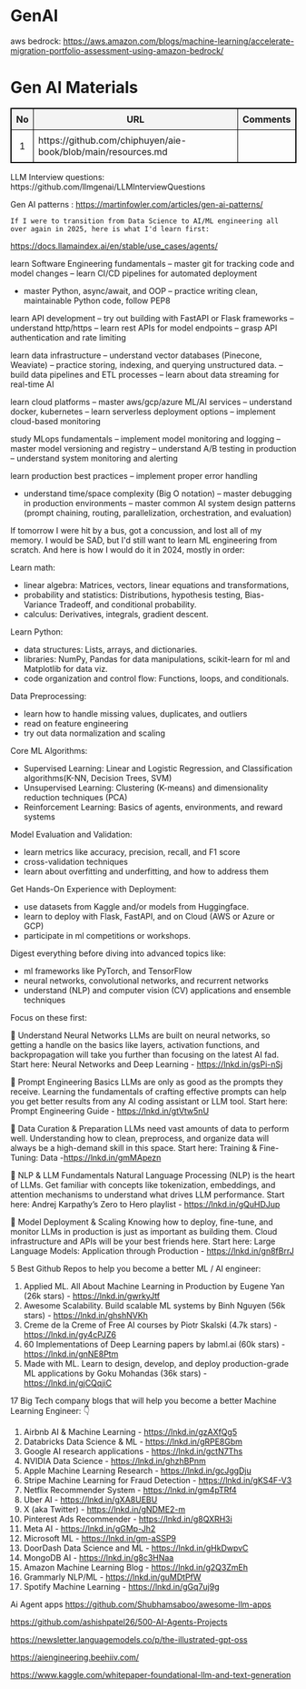 # GenAI
aws bedrock: https://aws.amazon.com/blogs/machine-learning/accelerate-migration-portfolio-assessment-using-amazon-bedrock/

<!DOCTYPE html>
<html lang="en">
<head>
    <meta charset="UTF-8">
    <meta name="viewport" content="width=device-width, initial-scale=1.0">
</head>
<body>
    <h1>Gen AI Materials</h1>
    <table style="width: 100%; border: 1px solid black; border-collapse: collapse;">
        <thead>
            <tr style="background-color: #f4f4f4;">
                <th style="border: 1px solid black; padding: 8px;">No</th>
                <th style="border: 1px solid black; padding: 8px;">URL</th>
                <th style="border: 1px solid black; padding: 8px;">Comments</th>
            </tr>
        </thead>
        <tbody>
            <tr>
                <td style="border: 1px solid black; padding: 8px; text-align: center;">1</td>
                <td style="border: 1px solid black; padding: 8px;">https://github.com/chiphuyen/aie-book/blob/main/resources.md</td>
                <td style="border: 1px solid black; padding: 8px;"></td>
            </tr>
        </tbody>
    </table>
<p>LLM Interview questions: <a></a>https://github.com/llmgenai/LLMInterviewQuestions</a></p>

Gen AI patterns : https://martinfowler.com/articles/gen-ai-patterns/
    
    If I were to transition from Data Science to AI/ML engineering all over again in 2025, here is what I'd learn first: 
https://docs.llamaindex.ai/en/stable/use_cases/agents/

learn Software Engineering fundamentals
– master git for tracking code and model changes
– learn CI/CD pipelines for automated deployment
- master Python, async/await, and OOP
– practice writing clean, maintainable Python code, follow PEP8

learn API development
– try out building with FastAPI or Flask frameworks
– understand http/https
– learn rest APIs for model endpoints
– grasp API authentication and rate limiting

learn data infrastructure
– understand vector databases (Pinecone, Weaviate)
– practice storing, indexing, and querying unstructured data.
– build data pipelines and ETL processes
– learn about data streaming for real-time AI

learn cloud platforms
– master aws/gcp/azure ML/AI services
– understand docker, kubernetes 
– learn serverless deployment options
– implement cloud-based monitoring

study MLops fundamentals
– implement model monitoring and logging
– master model versioning and registry
– understand A/B testing in production
– understand system monitoring and alerting

learn production best practices
– implement proper error handling
- understand time/space complexity (Big O notation)
– master debugging in production environments
– master common AI system design patterns (prompt chaining, routing, parallelization, orchestration, and evaluation) 

If tomorrow I were hit by a bus, got a concussion, and lost all of my memory. 
I would be SAD, but I'd still want to learn ML engineering from scratch. And here is how I would do it in 2024, mostly in order:

Learn math:
 - linear algebra: Matrices, vectors, linear equations and transformations, 
 - probability and statistics: Distributions, hypothesis testing, Bias-Variance Tradeoff, and conditional probability.
 - calculus: Derivatives, integrals, gradient descent.

Learn Python:
 - data structures: Lists, arrays, and dictionaries.
 - libraries: NumPy, Pandas for data manipulations, scikit-learn for ml and Matplotlib for data viz. 
 - code organization and control flow: Functions, loops, and conditionals. 

Data Preprocessing:
 - learn how to handle missing values, duplicates, and outliers
 - read on feature engineering 
 - try out data normalization and scaling

Core ML Algorithms:
 - Supervised Learning: Linear and Logistic Regression, and Classification algorithms(K-NN, Decision Trees, SVM)
 - Unsupervised Learning: Clustering (K-means) and dimensionality reduction techniques (PCA)
 - Reinforcement Learning: Basics of agents, environments, and reward systems

Model Evaluation and Validation:
 - learn metrics like accuracy, precision, recall, and F1 score
 - cross-validation techniques
 - learn about overfitting and underfitting, and how to address them

Get Hands-On Experience with Deployment:
 - use datasets from Kaggle and/or models from Huggingface. 
- learn to deploy with Flask, FastAPI, and on Cloud (AWS or Azure or GCP)
 - participate in ml competitions or workshops. 

Digest everything before diving into advanced topics like:
 - ml frameworks like PyTorch, and TensorFlow 
 - neural networks, convolutional networks, and recurrent networks
 - understand (NLP) and computer vision (CV) applications and ensemble techniques 

Focus on these first: 

🔑 Understand Neural Networks
LLMs are built on neural networks, so getting a handle on the basics like layers, activation functions, and backpropagation will take you further than focusing on the latest AI fad.
Start here: Neural Networks and Deep Learning - https://lnkd.in/gsPi-nSj

🔑 Prompt Engineering Basics
LLMs are only as good as the prompts they receive. Learning the fundamentals of crafting effective prompts can help you get better results from any AI coding assistant or LLM tool.
Start here: Prompt Engineering Guide - https://lnkd.in/gtVtw5nU

🔑 Data Curation & Preparation
LLMs need vast amounts of data to perform well. Understanding how to clean, preprocess, and organize data will always be a high-demand skill in this space.
Start here: Training & Fine-Tuning: Data -https://lnkd.in/gmMApezn

🔑 NLP & LLM Fundamentals
Natural Language Processing (NLP) is the heart of LLMs. Get familiar with concepts like tokenization, embeddings, and attention mechanisms to understand what drives LLM performance.
Start here: Andrej Karpathy’s Zero to Hero playlist - https://lnkd.in/gQuHDJup

🔑 Model Deployment & Scaling
Knowing how to deploy, fine-tune, and monitor LLMs in production is just as important as building them. Cloud infrastructure and APIs will be your best friends here.
Start here: Large Language Models: Application through Production - https://lnkd.in/gn8fBrrJ

5 Best Github Repos to help you become a better ML / AI engineer: 


1. Applied ML. All About Machine Learning in Production by Eugene Yan (26k stars) - https://lnkd.in/gwrkyJtf
2. Awesome Scalability. Build scalable ML systems by Binh Nguyen (56k stars) - https://lnkd.in/ghshNVKh
3. Creme de la Creme of Free AI courses by Piotr Skalski (4.7k stars) - https://lnkd.in/gy4cPJZ6
4. 60 Implementations of Deep Learning papers by labml.ai (60k stars) - https://lnkd.in/gnNE8Ptm
5. Made with ML. Learn to design, develop, and deploy production-grade ML applications by Goku Mohandas (36k stars) - https://lnkd.in/gjCQqjiC

17 Big Tech company blogs that will help you become a better Machine Learning Engineer: 👇 

1. Airbnb AI & Machine Learning - https://lnkd.in/gzAXfQg5 
2. Databricks Data Science & ML - https://lnkd.in/gRPE8Gbm
3. Google AI research applications - https://lnkd.in/gctN7Ths
4. NVIDIA Data Science - https://lnkd.in/ghzhBPnm
5. Apple Machine Learning Research - https://lnkd.in/gcJggDju 
6. Stripe Machine Learning for Fraud Detection - https://lnkd.in/gKS4F-V3 
7. Netflix Recommender System - https://lnkd.in/gm4pTRf4 
8. Uber AI - https://lnkd.in/gXA8UEBU 
9. X (aka Twitter) - https://lnkd.in/gNDME2-m 
10. Pinterest Ads Recommender - https://lnkd.in/g8QXRH3i 
11. Meta AI - https://lnkd.in/gGMp-Jh2
12. Microsoft ML - https://lnkd.in/gm-aSSP9 
13. DoorDash Data Science and ML - https://lnkd.in/gHkDwpvC 
14. MongoDB AI - https://lnkd.in/g8c3HNaa 
15. Amazon Machine Learning Blog - https://lnkd.in/g2Q3ZmEh
16. Grammarly NLP/ML - https://lnkd.in/guMDtPfW 
17. Spotify Machine Learning - https://lnkd.in/gGq7uj9g

Ai Agent apps
https://github.com/Shubhamsaboo/awesome-llm-apps

https://github.com/ashishpatel26/500-AI-Agents-Projects

https://newsletter.languagemodels.co/p/the-illustrated-gpt-oss

https://aiengineering.beehiiv.com/

https://www.kaggle.com/whitepaper-foundational-llm-and-text-generation


</body>
</html>

